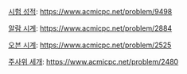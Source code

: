 [시험 성적](../../백준/9498_시험_성적.js): https://www.acmicpc.net/problem/9498

[알람 시계](../../백준/2884_알람_시계.js): https://www.acmicpc.net/problem/2884

[오븐 시계](../../백준/2525_오븐_시계.js): https://www.acmicpc.net/problem/2525

[주사위 세개](../../백준/2480_주사위_세개.js): https://www.acmicpc.net/problem/2480
